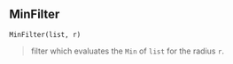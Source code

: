 ## MinFilter

```
MinFilter(list, r)
```

> filter which evaluates the `Min` of `list` for the radius `r`. 
  
